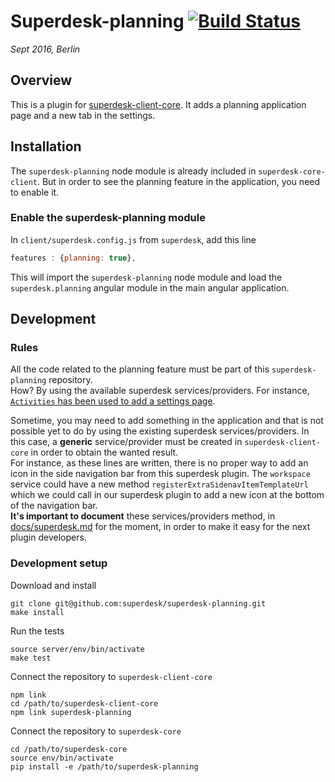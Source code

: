 # Superdesk-planning [![Build Status](https://travis-ci.org/superdesk/superdesk-planning.svg?branch=master)](https://travis-ci.org/superdesk/superdesk-planning)
_Sept 2016, Berlin_

## Overview
This is a plugin for [superdesk-client-core](https://github.com/superdesk/superdesk-client-core). It adds a planning application page and a new tab in the settings.

## Installation
The `superdesk-planning` node module is already included in `superdesk-core-client`.
But in order to see the planning feature in the application, you need to enable it.

### Enable the superdesk-planning module
In `client/superdesk.config.js` from `superdesk`, add this line
```js
features : {planning: true},
```
This will import the `superdesk-planning` node module and load the `superdesk.planning` angular module in the main angular application.

## Development

### Rules
All the code related to the planning feature must be part of this `superdesk-planning` repository.  
How?  By using the available superdesk services/providers. For instance, [ `Activities` has been used to add a settings page](https://github.com/superdesk/superdesk-planning/blob/38eddf535d0096c5484c82505483fd0b1e8fb0fc/index.js#L24-L31).  

Sometime, you may need to add something in the application and that is not possible yet to do by using the existing superdesk services/providers. In this case, a **generic** service/provider must be created in `superdesk-client-core` in order to obtain the wanted result.  
For instance, as these lines are written, there is no proper way to add an icon in the side navigation bar from this superdesk plugin. The `workspace` service could have a new method `registerExtraSidenavItemTemplateUrl` which we could call in our superdesk plugin to add a new icon at the bottom of the navigation bar.  
**It's important to document** these services/providers method, in [docs/superdesk.md](https://github.com/superdesk/superdesk-client-core/blob/master/docs/superdesk.md) for the moment, in order to make it easy for the next plugin developers.

### Development setup

Download and install
```
git clone git@github.com:superdesk/superdesk-planning.git
make install
```
Run the tests
```
source server/env/bin/activate
make test
```

Connect the repository to `superdesk-client-core`
```
npm link
cd /path/to/superdesk-client-core
npm link superdesk-planning
```

Connect the repository to `superdesk-core`
```
cd /path/to/superdesk-core
source env/bin/activate
pip install -e /path/to/superdesk-planning
```

